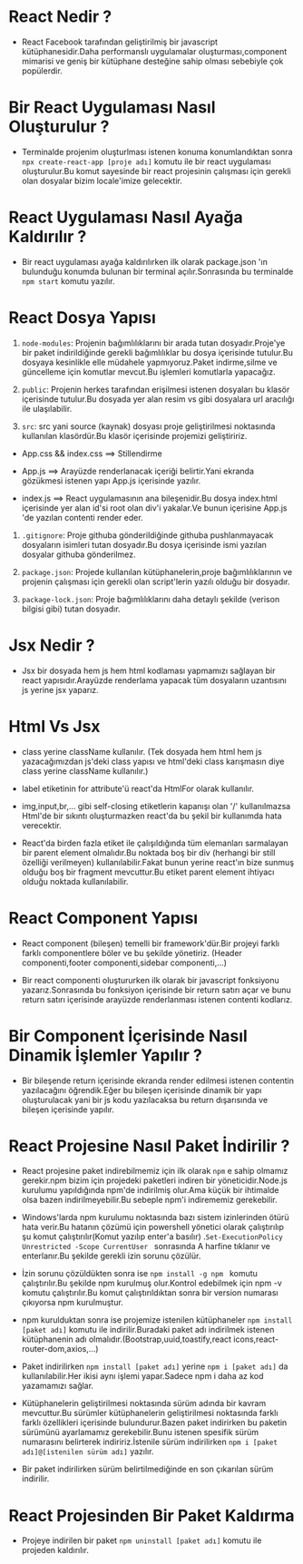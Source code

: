 # React Nedir ?

- React Facebook tarafından geliştirilmiş bir javascript kütüphanesidir.Daha performanslı uygulamalar oluşturması,component mimarisi ve geniş bir kütüphane desteğine sahip olması sebebiyle çok popülerdir.

# Bir React Uygulaması Nasıl Oluşturulur ?

- Terminalde projenim oluşturlması istenen konuma konumlandıktan sonra `npx create-react-app [proje adı]` komutu ile bir react uygulaması oluşturulur.Bu komut sayesinde bir react projesinin çalışması için gerekli olan dosyalar bizim locale'imize gelecektir.

# React Uygulaması Nasıl Ayağa Kaldırılır ?

- Bir react uygulaması ayağa kaldırılırken ilk olarak package.json 'ın bulunduğu konumda bulunan bir terminal açılır.Sonrasında bu terminalde `npm start` komutu yazılır.

# React Dosya Yapısı

1. `node-modules`: Projenin bağımlılıklarını bir arada tutan dosyadır.Proje'ye bir paket indirildiğinde gerekli bağımlılıklar bu dosya içerisinde tutulur.Bu dosyaya kesinlikle elle müdahele yapmıyoruz.Paket indirme,silme ve güncelleme için komutlar mevcut.Bu işlemleri komutlarla yapacağız.

2. `public`: Projenin herkes tarafından erişilmesi istenen dosyaları bu klasör içerisinde tutulur.Bu dosyada yer alan resim vs gibi dosyalara url aracılığı ile ulaşılabilir.

3. `src`: src yani source (kaynak) dosyası proje geliştirilmesi noktasında kullanılan klasördür.Bu klasör içerisinde projemizi geliştiririz.

- App.css && index.css ==> Stillendirme

- App.js ==> Arayüzde renderlanacak içeriği belirtir.Yani ekranda gözükmesi istenen yapı App.js içerisinde yazılır.

- index.js ==> React uygulamasının ana bileşenidir.Bu dosya index.html içerisinde yer alan id'si root olan div'i yakalar.Ve bunun içerisine App.js 'de yazılan contenti render eder.

1. `.gitignore`: Proje githuba gönderildiğinde githuba pushlanmayacak dosyaların isimleri tutan dosyadır.Bu dosya içerisinde ismi yazılan dosyalar githuba gönderilmez.

2. `package.json`: Projede kullanılan kütüphanelerin,proje bağımlılıklarının ve projenin çalışması için gerekli olan script'lerin yazılı olduğu bir dosyadır.

3. `package-lock.json`: Proje bağımlılıklarını daha detaylı şekilde (verison bilgisi gibi) tutan dosyadır.

# Jsx Nedir ?

- Jsx bir dosyada hem js hem html kodlaması yapmamızı sağlayan bir react yapısıdır.Arayüzde renderlama yapacak tüm dosyaların uzantısını js yerine jsx yaparız.

# Html Vs Jsx

- class yerine className kullanılır. (Tek dosyada hem html hem js yazacağımızdan js'deki class yapısı ve html'deki class karışmasın diye class yerine className kullanılır.)

- label etiketinin for attribute'ü react'da HtmlFor olarak kullanılır.

- img,input,br,... gibi self-closing etiketlerin kapanışı olan '/' kullanılmazsa Html'de bir sıkıntı oluşturmazken react'da bu şekil bir kullanımda hata verecektir.

- React'da birden fazla etiket ile çalışıldığında tüm elemanları sarmalayan bir parent element olmalıdır.Bu noktada boş bir div (herhangi bir still özelliği verilmeyen) kullanılabilir.Fakat bunun yerine react'ın bize sunmuş olduğu boş bir fragment mevcuttur.Bu etiket parent element ihtiyacı olduğu noktada kullanılabilir.

# React Component Yapısı

- React component (bileşen) temelli bir framework'dür.Bir projeyi farklı farklı componentlere böler ve bu şekilde yönetiriz. (Header componenti,footer componenti,sidebar componenti,...)

- Bir react componenti oluştururken ilk olarak bir javascript fonksiyonu yazarız.Sonrasında bu fonksiyon içerisinde bir return satırı açar ve bunu return satırı içerisinde arayüzde renderlanması istenen contenti kodlarız.

# Bir Component İçerisinde Nasıl Dinamik İşlemler Yapılır ?

- Bir bileşende return içerisinde ekranda render edilmesi istenen contentin yazılacağını öğrendik.Eğer bu bileşen içerisinde dinamik bir yapı oluşturulacak yani bir js kodu yazılacaksa bu return dışarısında ve bileşen içerisinde yapılır.

# React Projesine Nasıl Paket İndirilir ?

- React projesine paket indirebilmemiz için ilk olarak `npm` e sahip olmamız gerekir.npm bizim için projedeki paketleri indiren bir yöneticidir.Node.js kurulumu yapıldığında npm'de indirilmiş olur.Ama küçük bir ihtimalde olsa bazen indirilmeyebilir.Bu sebeple npm'i indirememiz gerekebilir.

- Windows'larda npm kurulumu noktasında bazı sistem izinlerinden ötürü hata verir.Bu hatanın çözümü için powershell yönetici olarak çalıştırılıp şu komut çalıştırılır(Komut yazılıp enter'a basılır) .`Set-ExecutionPolicy Unrestricted -Scope CurrentUser
` sonrasında A harfine tıklanır ve enterlanır.Bu şekilde gerekli izin sorunu çözülür.

- İzin sorunu çözüldükten sonra ise `npm install -g npm ` komutu çalıştırılır.Bu şekilde npm kurulmuş olur.Kontrol edebilmek için npm -v komutu çalıştırılır.Bu komut çalıştırıldıktan sonra bir version numarası çıkıyorsa npm kurulmuştur.

- npm kurulduktan sonra ise projemize istenilen kütüphaneler `npm install [paket adı]` komutu ile indirilir.Buradaki paket adı indirilmek istenen kütüphanenin adı olmalıdır.(Bootstrap,uuid,toastify,react icons,react-router-dom,axios,...)

- Paket indirilirken `npm install [paket adı]` yerine `npm i [paket adı]` da kullanılabilir.Her ikisi aynı işlemi yapar.Sadece npm i daha az kod yazamamızı sağlar.

- Kütüphanelerin geliştirilmesi noktasında sürüm adında bir kavram mevcuttur.Bu sürümler kütüphanelerin geliştirilmesi noktasında farklı farklı özellikleri içerisinde bulundurur.Bazen paket indirirken bu paketin sürümünü ayarlamamız gerekebilir.Bunu istenen spesifik sürüm numarasını belirterek indiririz.İstenile sürüm indirilirken `npm i [paket adı]@[istenilen sürüm adı]` yazılır.

- Bir paket indirilirken sürüm belirtilmediğinde en son çıkarılan sürüm indirilir.

# React Projesinden Bir Paket Kaldırma

- Projeye indirilen bir paket `npm uninstall [paket adı]` komutu ile projeden kaldırılır.
